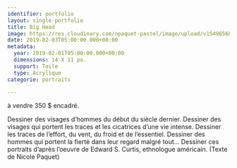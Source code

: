 ```yaml
---
identifier: portfolio
layout: single-portfolio
title: Big Head
image: https://res.cloudinary.com/npaquet-pastel/image/upload/v1549656897/DSC09527%20%287%29.jpg
date: 2019-02-03T05:00:00.000+00:00
metadata:
  year: 2019-02-01T05:00:00.000+00:00
  dimensions: 14 X 11 po.
  support: Toile
  type: Acrylique
categorie: portraits

---
```

à vendre 350 $ encadré.

Dessiner des visages d’hommes du début du siècle dernier. Dessiner des visages qui portent les traces et les cicatrices d’une vie intense. Dessiner les traces de l’effort, du vent, du froid et de l’essentiel. Dessiner des hommes qui portent la fierté dans leur regard malgré tout… Dessiner ces portraits d’après l’oeuvre de Edward S. Curtis, ethnologue américain. (Texte de Nicole Paquet)